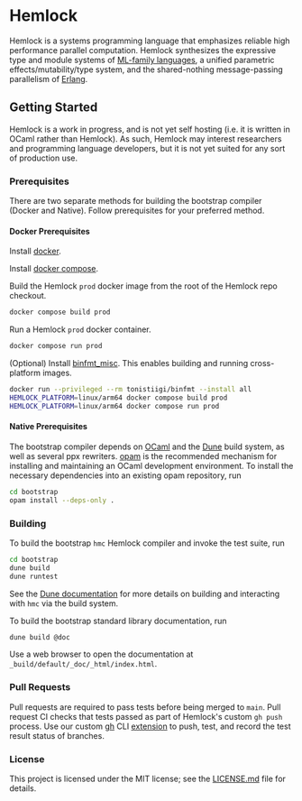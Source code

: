 # Hemlock

Hemlock is a systems programming language that emphasizes reliable high performance parallel
computation. Hemlock synthesizes the expressive type and module systems of [ML-family
languages](https://en.wikipedia.org/wiki/ML_(programming_language)), a unified parametric
effects/mutability/type system, and the shared-nothing message-passing parallelism of
[Erlang](https://erlang.org/).

## Getting Started

Hemlock is a work in progress, and is not yet self hosting (i.e. it is written in OCaml rather than
Hemlock). As such, Hemlock may interest researchers and programming language developers, but it is
not yet suited for any sort of production use.

### Prerequisites

There are two separate methods for building the bootstrap compiler (Docker and Native). Follow
prerequisites for your preferred method.

#### Docker Prerequisites

Install [docker](https://docs.docker.com/engine/install/).

Install [docker compose](https://docs.docker.com/compose/cli-command/).

Build the Hemlock `prod` docker image from the root of the Hemlock repo checkout.

```sh
docker compose build prod
```

Run a Hemlock `prod` docker container.

```sh
docker compose run prod
```

(Optional) Install
[binfmt_misc](https://docs.docker.com/buildx/working-with-buildx/#build-multi-platform-images). This
enables building and running cross-platform images.
```sh
docker run --privileged --rm tonistiigi/binfmt --install all
HEMLOCK_PLATFORM=linux/arm64 docker compose build prod
HEMLOCK_PLATFORM=linux/arm64 docker compose run prod
```

#### Native Prerequisites

The bootstrap compiler depends on [OCaml](http://ocaml.org/) and the [Dune](https://dune.build/)
build system, as well as several ppx rewriters.  [opam](https://opam.ocaml.org/) is the recommended
mechanism for installing and maintaining an OCaml development environment. To install the necessary
dependencies into an existing opam repository, run

```sh
cd bootstrap
opam install --deps-only .
```

### Building

To build the bootstrap `hmc` Hemlock compiler and invoke the test suite, run

```sh
cd bootstrap
dune build
dune runtest
```

See the [Dune documentation](https://dune.readthedocs.io/en/latest/) for more details on building
and interacting with `hmc` via the build system.

To build the bootstrap standard library documentation, run

```sh
dune build @doc
```

Use a web browser to open the documentation at `_build/default/_doc/_html/index.html`.

### Pull Requests

Pull requests are required to pass tests before being merged to `main`. Pull request CI checks that
tests passed as part of Hemlock's custom `gh push` process. Use our custom
[gh](https://github.com/cli/cli) CLI [extension](https://github.com/BranchTaken/gh-push) to push,
test, and record the test result status of branches.

### License

This project is licensed under the MIT license; see the [LICENSE.md](LICENSE.md) file for details.
